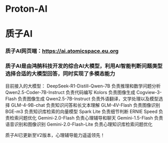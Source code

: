 # Proton-AI
# 质子AI
### 质子AI网页端：https://ai.atomicspace.eu.org
### 质子AI是由鸿鹄科技开发的综合AI大模型，利用AI智能判断问题类型选择合适的大模型回答，同时实现了多模态能力
目前接入的大模型：
DeepSeek-R1-Distill-Qwen-7B 负责推理和数学问题分析
Qwen2.5-Coder-7B-Instruct 负责代码编写
Kolors 负责图像生成
Cogview-3-Flash 负责图像生成
Qwen2.5-7B-Instruct 负责外语翻译，文学处理以及模型选择
GLM-4-9B-chat 负责知识问答和长文本理解
GLM-4V-Flash 负责图像识别
BGE-m3 负责知识库检索的向量模型
Spark Lite 负责细节判断
ERNIE Speed 负责检索问题优化
Gemini-2.0-Flash 负责心理辅导和聊天
Gemini-1.5-Flash 负责语音识别和图像识别
Gemini-2.0-Flash-Lite 负责心理知识库检索问题优化

质子AI已更新至V2版本，心理辅导能力遥遥领先！
